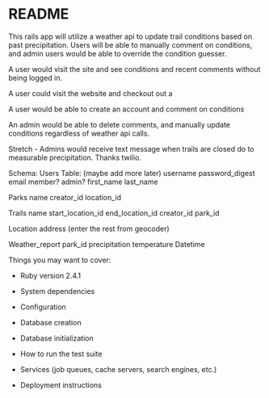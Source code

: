 # README

This rails app will utilize a weather api to update trail conditions based on past precipitation. Users will be able to manually comment on conditions, and admin users would be able to override the condition guesser.

A user would visit the site and see conditions and recent comments without being logged in.

A user could visit the website and checkout out a

A user would be able to create an account and comment on conditions

An admin would be able to delete comments, and manually update conditions regardless of weather api calls.

Stretch - Admins would receive text message when trails are closed do to measurable precipitation. Thanks twilio.

Schema:
Users Table:
(maybe add more later)
username
password_digest
email
member?
admin?
first_name
last_name

Parks
name
creator_id
location_id

Trails
name
start_location_id
end_location_id
creator_id
park_id

Location
address
(enter the rest from geocoder)

Weather_report
park_id
precipitation
temperature
Datetime

Things you may want to cover:

* Ruby version
2.4.1
* System dependencies

* Configuration

* Database creation

* Database initialization

* How to run the test suite

* Services (job queues, cache servers, search engines, etc.)

* Deployment instructions
